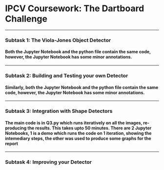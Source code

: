 # IPCV Coursework: The Dartboard Challenge
-----------------------------------------------------------------------
### Subtask 1: The Viola-Jones Object Detector
#### Both the Jupyter Notebook and the python file contain the same code, however, the Jupyter Notebook has some minor annotations.
-----------------------------------------------------------------------
### Subtask 2: Building and Testing your own Detector
#### Similarly, both the Jupyter Notebook and the python file contain the same code, however, the Jupyter Notebook has some minor annotations.
-----------------------------------------------------------------------
### Subtask 3: Integration with Shape Detectors
#### The main code is in Q3.py which runs iteratively on all the images, re-producing the results. This takes upto 50 minutes. There are 2 Jupyter Notebooks, 1 is a demo which runs the code on 1 iteration, showing the intemediary steps, the other was used to produce some graphs for the report
------------------------------------------------------------------------
### Subtask 4: Improving your Detector
